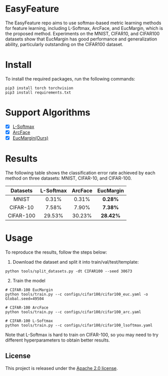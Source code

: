 # EasyFeature
The EasyFeature repo aims to use softmax-based metric learning methods for feature learning, including L-Softmax, ArcFace, and EucMargin, which is the proposed method. Experiments on the MNIST, CIFAR10, and CIFAR100 datasets show that EucMargin has good performance and generalization ability, particularly outstanding on the CIFAR100 dataset. 


# Install
To install the required packages, run the following commands:
```
pip3 install torch torchvision
pip3 install requirements.txt
```

# Support Algorithms
- [x] [L-Softmax](https://arxiv.org/abs/1612.02295)
- [x] [ArcFace](https://arxiv.org/abs/1801.07698)
- [x] [EucMargin(Ours)](./docs/EucMargin.md)

# Results
The following table shows the classification error rate achieved by each method on three datasets: MNIST, CIFAR-10, and CIFAR-100.

| Datasets | L-Softmax | ArcFace | EucMargin |
| :---: | :-------: | :-----: | :----------: |
| MNIST | 0.31% | 0.31% | **0.28%** |
| CIFAR-10 | 7.58% | 7.90% | **7.38%** |
| CIFAR-100 | 29.53% | 30.23% | **28.42%** |


# Usage
To reproduce the results, follow the steps below:

1. Download the dataset and split it into train/val/test/template:

```
python tools/split_datasets.py -dt CIFAR100 --seed 30673
```

2. Train the model

```
# CIFAR-100 EucMargin
python tools/train.py --c configs/cifar100/cifar100_euc.yaml -o Global.seed=49504

# CIFAR-100 ArcFace
python tools/train.py --c configs/cifar100/cifar100_arc.yaml

# CIFAR-100 L-Softmax
python tools/train.py --c configs/cifar100/cifar100_lsoftmax.yaml
```
Note that L-Softmax is hard to train on CIFAR-100, so you may need to try different hyperparameters to obtain better results.

## License
This project is released under the [Apache 2.0 license](./LICENSE).
